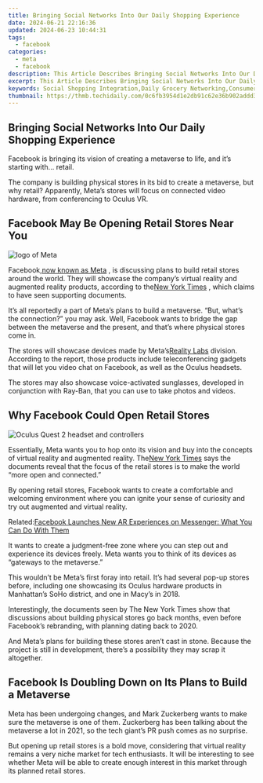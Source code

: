 ```yaml
---
title: Bringing Social Networks Into Our Daily Shopping Experience
date: 2024-06-21 22:16:36
updated: 2024-06-23 10:44:31
tags:
  - facebook
categories:
  - meta
  - facebook
description: This Article Describes Bringing Social Networks Into Our Daily Shopping Experience
excerpt: This Article Describes Bringing Social Networks Into Our Daily Shopping Experience
keywords: Social Shopping Integration,Daily Grocery Networking,Consumer Online Connections,E-Commerce Social Hubs,Digital Shopping Communities,Interactive Marketplaces,Personalized Shopping Bots
thumbnail: https://thmb.techidaily.com/0c6fb3954d1e2db91c62e36b902addd3def785021471d7305b2b7e3d9392a35c.jpg
---
```


## Bringing Social Networks Into Our Daily Shopping Experience

 Facebook is bringing its vision of creating a metaverse to life, and it’s starting with... retail.

 The company is building physical stores in its bid to create a metaverse, but why retail? Apparently, Meta’s stores will focus on connected video hardware, from conferencing to Oculus VR.

## Facebook May Be Opening Retail Stores Near You

![logo of Meta](https://static1.makeuseofimages.com/wordpress/wp-content/uploads/2021/11/logo-of-meta.jpg)

 Facebook,[now known as Meta](https://www.makeuseof.com/facebook-announced-meta-its-new-brand/) , is discussing plans to build retail stores around the world. They will showcase the company’s virtual reality and augmented reality products, according to the[New York Times](https://www.nytimes.com/2021/11/05/technology/facebook-stores-meta-metaverse.html) , which claims to have seen supporting documents.

 It’s all reportedly a part of Meta’s plans to build a metaverse. “But, what’s the connection?” you may ask. Well, Facebook wants to bridge the gap between the metaverse and the present, and that’s where physical stores come in.

 The stores will showcase devices made by Meta’s[Reality Labs](https://about.facebook.com/realitylabs/) division. According to the report, those products include teleconferencing gadgets that will let you video chat on Facebook, as well as the Oculus headsets.

 The stores may also showcase voice-activated sunglasses, developed in conjunction with Ray-Ban, that you can use to take photos and videos.

## Why Facebook Could Open Retail Stores

![Oculus Quest 2 headset and controllers](https://static1.makeuseofimages.com/wordpress/wp-content/uploads/2021/08/Oculus-Quest-2.jpg)

 Essentially, Meta wants you to hop onto its vision and buy into the concepts of virtual reality and augmented reality. The[New York Times](https://www.nytimes.com/2021/11/05/technology/facebook-stores-meta-metaverse.html) says the documents reveal that the focus of the retail stores is to make the world “more open and connected.”

 By opening retail stores, Facebook wants to create a comfortable and welcoming environment where you can ignite your sense of curiosity and try out augmented and virtual reality.

 Related:[Facebook Launches New AR Experiences on Messenger: What You Can Do With Them](https://www.makeuseof.com/group-effects-augmented-reality-on-messenger/)

 It wants to create a judgment-free zone where you can step out and experience its devices freely. Meta wants you to think of its devices as “gateways to the metaverse.”

 This wouldn’t be Meta’s first foray into retail. It’s had several pop-up stores before, including one showcasing its Oculus hardware products in Manhattan’s SoHo district, and one in Macy’s in 2018.

 Interestingly, the documents seen by The New York Times show that discussions about building physical stores go back months, even before Facebook’s rebranding, with planning dating back to 2020.

 And Meta’s plans for building these stores aren’t cast in stone. Because the project is still in development, there’s a possibility they may scrap it altogether.

## Facebook Is Doubling Down on Its Plans to Build a Metaverse

 Meta has been undergoing changes, and Mark Zuckerberg wants to make sure the metaverse is one of them. Zuckerberg has been talking about the metaverse a lot in 2021, so the tech giant’s PR push comes as no surprise.

 But opening up retail stores is a bold move, considering that virtual reality remains a very niche market for tech enthusiasts. It will be interesting to see whether Meta will be able to create enough interest in this market through its planned retail stores.

​​​​​


<ins class="adsbygoogle"
     style="display:block"
     data-ad-format="autorelaxed"
     data-ad-client="ca-pub-7571918770474297"
     data-ad-slot="1223367746"></ins>



<ins class="adsbygoogle"
     style="display:block"
     data-ad-client="ca-pub-7571918770474297"
     data-ad-slot="8358498916"
     data-ad-format="auto"
     data-full-width-responsive="true"></ins>
